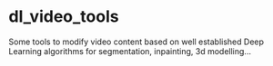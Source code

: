# dl_video_tools
Some tools to modify video content based on well established Deep Learning algorithms for segmentation, inpainting, 3d modelling...
